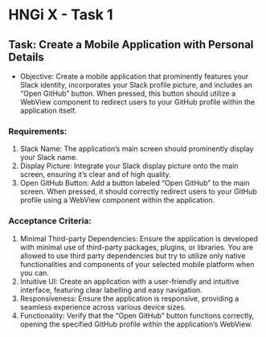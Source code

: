 # HNGi X - Task 1

## Task: Create a Mobile Application with Personal Details
- Objective: Create a mobile application that prominently features your Slack identity, incorporates your Slack profile picture, and includes an “Open GitHub” button. When pressed, this button should utilize a WebView component to redirect users to your GitHub profile within the application itself.
### Requirements:
1. Slack Name: The application’s main screen should prominently display your Slack name.
2. Display Picture: Integrate your Slack display picture onto the main screen, ensuring it’s clear and of high quality.
3. Open GitHub Button: Add a button labeled “Open GitHub” to the main screen. When pressed, it should correctly redirect users to your GitHub profile using a WebView component within the application.
### Acceptance Criteria:
1. Minimal Third-party Dependencies: Ensure the application is developed with minimal use of third-party packages, plugins, or libraries. You are allowed to use third party dependencies but try to utilize only native functionalities and components of your selected mobile platform when you can.
2. Intuitive UI: Create an application with a user-friendly and intuitive interface, featuring clear labelling and easy navigation.
3. Responsiveness: Ensure the application is responsive, providing a seamless experience across various device sizes.
4. Functionality: Verify that the “Open GitHub” button functions correctly, opening the specified GitHub profile within the application’s WebView.
